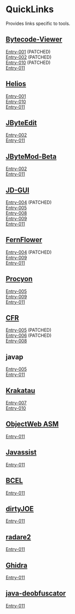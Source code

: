 # QuickLinks

Provides links specific to tools.

## [Bytecode-Viewer](https://github.com/Konloch/bytecode-viewer)

[Entry-001](decompiler-tool-bugs/Entry-001/Entry.md) (PATCHED)  
[Entry-002](decompiler-tool-bugs/Entry-002/Entry.md) (PATCHED)  
[Entry-010](decompiler-tool-bugs/Entry-010/Entry.md) (PATCHED)  
[Entry-011](decompiler-tool-bugs/Entry-011/Entry.md)  

## [Helios](https://github.com/helios-decompiler/standalone-app)

[Entry-001](decompiler-tool-bugs/Entry-001/Entry.md)  
[Entry-010](decompiler-tool-bugs/Entry-010/Entry.md)  
[Entry-011](decompiler-tool-bugs/Entry-011/Entry.md)  

## [JByteEdit](https://github.com/Eyremba/JBytedit)

[Entry-002](decompiler-tool-bugs/Entry-002/Entry.md)  
[Entry-011](decompiler-tool-bugs/Entry-011/Entry.md)  

## [JByteMod-Beta](https://github.com/GraxCode/JByteMod-Beta/releases)

[Entry-002](decompiler-tool-bugs/Entry-002/Entry.md)  
[Entry-011](decompiler-tool-bugs/Entry-011/Entry.md)  

## [JD-GUI](http://jd.benow.ca/)

[Entry-004](decompiler-tool-bugs/Entry-004/Entry.md) (PATCHED)  
[Entry-005](decompiler-tool-bugs/Entry-005/Entry.md)  
[Entry-008](decompiler-tool-bugs/Entry-008/Entry.md)  
[Entry-009](decompiler-tool-bugs/Entry-009/Entry.md)  
[Entry-011](decompiler-tool-bugs/Entry-011/Entry.md)  

## [FernFlower](https://github.com/JetBrains/intellij-community/tree/master/plugins/java-decompiler/engine)

[Entry-004](decompiler-tool-bugs/Entry-004/Entry.md) (PATCHED)  
[Entry-009](decompiler-tool-bugs/Entry-009/Entry.md)  
[Entry-011](decompiler-tool-bugs/Entry-011/Entry.md)  

## [Procyon](https://bitbucket.org/mstrobel/procyon/overview)

[Entry-005](decompiler-tool-bugs/Entry-005/Entry.md)  
[Entry-009](decompiler-tool-bugs/Entry-009/Entry.md)  
[Entry-011](decompiler-tool-bugs/Entry-011/Entry.md)  

## [CFR](http://www.benf.org/other/cfr/)

[Entry-005](decompiler-tool-bugs/Entry-005/Entry.md) (PATCHED)  
[Entry-006](decompiler-tool-bugs/Entry-006/Entry.md) (PATCHED)  
[Entry-008](decompiler-tool-bugs/Entry-008/Entry.md)  

## javap

[Entry-005](decompiler-tool-bugs/Entry-005/Entry.md)  
[Entry-011](decompiler-tool-bugs/Entry-011/Entry.md)  

## [Krakatau](https://github.com/Storyyeller/Krakatau)

[Entry-007](decompiler-tool-bugs/Entry-007/Entry.md)  
[Entry-010](decompiler-tool-bugs/Entry-010/Entry.md)  

## [ObjectWeb ASM](https://asm.ow2.io/)

[Entry-011](decompiler-tool-bugs/Entry-011/Entry.md)  

## [Javassist](https://www.javassist.org/)

[Entry-011](decompiler-tool-bugs/Entry-011/Entry.md)  

## [BCEL](https://commons.apache.org/proper/commons-bcel/)

[Entry-011](decompiler-tool-bugs/Entry-011/Entry.md)  

## [dirtyJOE](http://dirty-joe.com/)

[Entry-011](decompiler-tool-bugs/Entry-011/Entry.md)  

## [radare2](https://rada.re/r/)

[Entry-011](decompiler-tool-bugs/Entry-011/Entry.md)  

## [Ghidra](https://ghidra-sre.org/)

[Entry-011](decompiler-tool-bugs/Entry-011/Entry.md)  

## [java-deobfuscator](https://github.com/java-deobfuscator/deobfuscator)

[Entry-011](decompiler-tool-bugs/Entry-011/Entry.md)  
